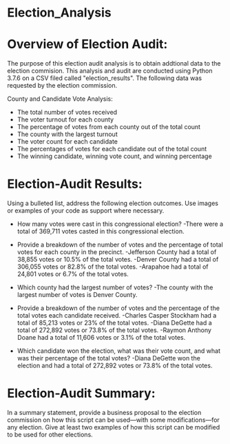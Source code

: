 # Election_Analysis

# Overview of Election Audit: 
The purpose of this election audit analysis is to obtain addtional data to the election commision. This analysis and audit are conducted using Python 3.7.6 on a CSV filed called "election_results".  The following data was requested by the election commission.

County and Candidate Vote Analysis:
- The total number of votes received
- The voter turnout for each county
- The percentage of votes from each county out of the total count
- The county with the largest turnout
- The voter count for each candidate
- The percentages of votes for each candidate out of the total count
- The winning candidate, winning vote count, and winning percentage


# Election-Audit Results: 
Using a bulleted list, address the following election outcomes. Use images or examples of your code as support where necessary.
- How many votes were cast in this congressional election?
  -There were a total of 369,711 votes casted in this congressional election.
  
- Provide a breakdown of the number of votes and the percentage of total votes for each county in the precinct.
  -Jefferson County had a total of 38,855 votes or 10.5% of the total votes.
  -Denver County had a total of 306,055 votes or 82.8% of the total votes.
  -Arapahoe had a total of 24,801 votes or 6.7% of the total votes.
  
- Which county had the largest number of votes?
  -The county with the largest number of votes is Denver County.

- Provide a breakdown of the number of votes and the percentage of the total votes each candidate received.
  -Charles Casper Stockham had a total of 85,213 votes or 23% of the total votes.
  -Diana DeGette had a total of 272,892 votes or 73.8% of the total votes.
  -Raymon Anthony Doane had a total of 11,606 votes or 3.1% of the total votes.

- Which candidate won the election, what was their vote count, and what was their percentage of the total votes?
  -Diana DeGette won the election and had a total of 272,892 votes or 73.8% of the total votes.

# Election-Audit Summary:
In a summary statement, provide a business proposal to the election commission on how this script can be used—with some modifications—for any election. Give at least two examples of how this script can be modified to be used for other elections.
